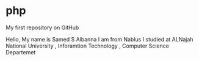php
===

My first repository on GitHub


Hello,
My name is Samed S Albanna 
I am from Nablus
I studied at ALNajah National University , Inforamtion Technology , Computer Science Departemet 
